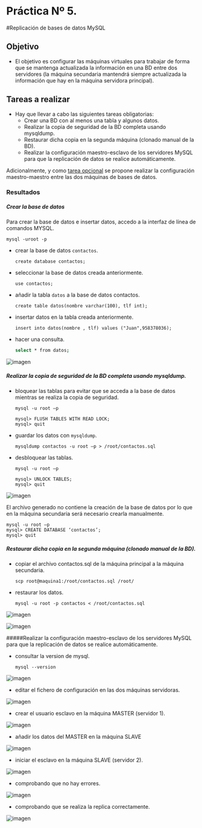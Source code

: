 

# Práctica Nº 5. 

#Replicación de bases de datos MySQL


## Objetivo

- El objetivo es configurar las máquinas virtuales para trabajar de forma que se mantenga actualizada la información en una BD entre dos servidores (la máquina secundaria mantendrá siempre actualizada la información que hay en la máquina servidora principal).


## Tareas a realizar

- Hay que llevar a cabo las siguientes tareas obligatorias:
	- Crear una BD con al menos una tabla y algunos datos.
	- Realizar la copia de seguridad de la BD completa usando mysqldump.
	- Restaurar dicha copia en la segunda máquina (clonado manual de la BD).
	- Realizar la configuración maestro-esclavo de los servidores MySQL para que la replicación de datos se realice automáticamente.

Adicionalmente, y como [tarea opcional]() se propone realizar la configuración maestro-maestro entre las dos máquinas de bases de datos.

### Resultados

##### Crear la base de datos

Para crear la base de datos e insertar datos, accedo a la interfaz de línea de comandos MYSQL.

```
mysql -uroot -p 
```

- crear la base de datos `contactos`.

	```
	create database contactos;
	```

- seleccionar la base de datos creada anteriormente.

	```
	use contactos;
	```

- añadir la tabla `datos` a la base de datos contactos.

	```
	create table datos(nombre varchar(100), tlf int);
	```

- insertar datos en la tabla creada anteriormente.

	```
	insert into datos(nombre , tlf) values ("Juan",958378036);
	```
- hacer una consulta.

	```sh
	select * from datos;
	```

![imagen](https://github.com/marlenelis/SWAP1516/blob/master/images/p5_bd.jpg)


##### Realizar la copia de seguridad de la BD completa usando mysqldump.

- bloquear las tablas para evitar que se acceda a la base de datos mientras se realiza la copia de seguridad.

	```
	mysql -u root –p
	
	mysql> FLUSH TABLES WITH READ LOCK;
	mysql> quit
	```
- guardar los datos con `mysqldump`.

	```
	mysqldump contactos -u root –p > /root/contactos.sql
	```
- desbloquear las tablas.

	```
	mysql -u root –p
	
	mysql> UNLOCK TABLES;
	mysql> quit
	```

![imagen](https://github.com/marlenelis/SWAP1516/blob/master/images/p5_bd_1.jpg)

El archivo generado no contiene la creación de la base de datos por lo que en la máquina secundaria será necesario crearla manualmente.

````
mysql -u root –p
mysql> CREATE DATABASE ‘contactos’;
mysql> quit
````

##### Restaurar dicha copia en la segunda máquina (clonado manual de la BD).


- copiar el archivo contactos.sql de la máquina principal a la máquina secundaria.

	````
	scp root@maquina1:/root/contactos.sql /root/
	````
- restaurar los datos.

	````
	mysql -u root -p contactos < /root/contactos.sql
	````

![imagen](https://github.com/marlenelis/SWAP1516/blob/master/images/p5_bd_2.jpg)

![imagen](https://github.com/marlenelis/SWAP1516/blob/master/images/p5_bd_4.jpg)

#####Realizar la configuración maestro-esclavo de los servidores MySQL para que la replicación de datos se realice automáticamente.


- consultar la version de mysql.

	````
	mysql --version
	````

![imagen](https://github.com/marlenelis/SWAP1516/blob/master/images/p5_bd_6.jpg)

- editar el fichero de configuración en las dos máquinas servidoras.

![imagen](https://github.com/marlenelis/SWAP1516/blob/master/images/p5_bd_7.jpg)

- crear el usuario esclavo en la máquina MASTER (servidor 1).

![imagen](https://github.com/marlenelis/SWAP1516/blob/master/images/p5_bd_8.jpg)

- añadir los datos del MASTER en la máquina SLAVE

![imagen](https://github.com/marlenelis/SWAP1516/blob/master/images/p5_bd_11.jpg)

- iniciar el esclavo en la máquina SLAVE (servidor 2).

![imagen](https://github.com/marlenelis/SWAP1516/blob/master/images/p5_bd_9.jpg)

- comprobando que no hay errores.

![imagen](https://github.com/marlenelis/SWAP1516/blob/master/images/p5_bd_12.jpg)

- comprobando que se realiza la replica correctamente.

![imagen](https://github.com/marlenelis/SWAP1516/blob/master/images/p5_bd_13.jpg)







